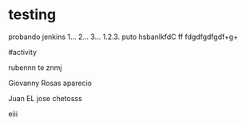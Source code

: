 # testing
probando jenkins 1... 2... 3...
1.2.3.
puto
hsbanlkfd<X>C
ff
fdgdfgdfgdf+g+
  
  #activity
  
  rubennn te znmj




Giovanny Rosas
aparecio


Juan EL jose
chetosss


eiii
